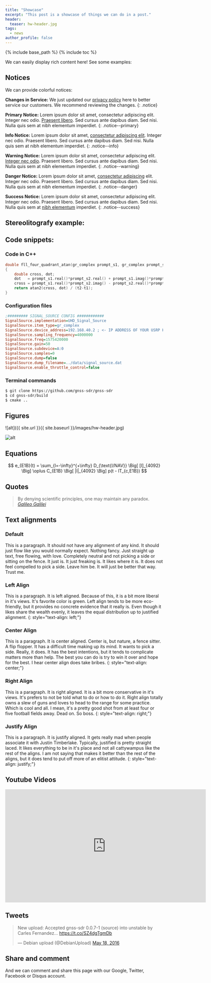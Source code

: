 ```yaml
---
title: "Showcase"
excerpt: "This post is a showcase of things we can do in a post."
header:
  teaser: hw-header.jpg
tags:
  - news
author_profile: false
---
```

{% include base_path %}
{% include toc %}

We can easily display rich content here! See some examples:

## Notices

We can provide colorful notices:


**Changes in Service:** We just updated our [privacy policy](#) here to better service our customers. We recommend reviewing the changes.
{: .notice}

**Primary Notice:** Lorem ipsum dolor sit amet, consectetur adipiscing elit. Integer nec odio. [Praesent libero](#). Sed cursus ante dapibus diam. Sed nisi. Nulla quis sem at nibh elementum imperdiet.
{: .notice--primary}

**Info Notice:** Lorem ipsum dolor sit amet, [consectetur adipiscing elit](#). Integer nec odio. Praesent libero. Sed cursus ante dapibus diam. Sed nisi. Nulla quis sem at nibh elementum imperdiet.
{: .notice--info}

**Warning Notice:** Lorem ipsum dolor sit amet, consectetur adipiscing elit. [Integer nec odio](#). Praesent libero. Sed cursus ante dapibus diam. Sed nisi. Nulla quis sem at nibh elementum imperdiet.
{: .notice--warning}

**Danger Notice:** Lorem ipsum dolor sit amet, [consectetur adipiscing](#) elit. Integer nec odio. Praesent libero. Sed cursus ante dapibus diam. Sed nisi. Nulla quis sem at nibh elementum imperdiet.
{: .notice--danger}

**Success Notice:** Lorem ipsum dolor sit amet, consectetur adipiscing elit. Integer nec odio. Praesent libero. Sed cursus ante dapibus diam. Sed nisi. Nulla quis sem at [nibh elementum](#) imperdiet.
{: .notice--success}

## Stereolitografy example:

<script src="https://embed.github.com/view/3d/hectorbu/Prueba-2/master/USRP_Version4/USRP_Base1.4.stl">
</script>

## Code snippets:

### Code in C++

```cpp
double fll_four_quadrant_atan(gr_complex prompt_s1, gr_complex prompt_s2, double t1, double t2)
{
    double cross, dot;
    dot   = prompt_s1.real()*prompt_s2.real() + prompt_s1.imag()*prompt_s2.imag();
    cross = prompt_s1.real()*prompt_s2.imag() - prompt_s2.real()*prompt_s1.imag();
    return atan2(cross, dot) / (t2-t1);
}
```

### Configuration files

```ini
;######### SIGNAL_SOURCE CONFIG ############
SignalSource.implementation=UHD_Signal_Source
SignalSource.item_type=gr_complex
SignalSource.device_address=192.168.40.2 ; <- IP ADDRESS OF YOUR USRP HERE
SignalSource.sampling_frequency=4000000
SignalSource.freq=1575420000
SignalSource.gain=50
SignalSource.subdevice=A:0
SignalSource.samples=0
SignalSource.dump=false
SignalSource.dump_filename=../data/signal_source.dat
SignalSource.enable_throttle_control=false
```


### Terminal commands

```bash
$ git clone https://github.com/gnss-sdr/gnss-sdr
$ cd gnss-sdr/build
$ cmake ..
```


## Figures

![alt]({{ site.url }}{{ site.baseurl }}/images/hw-header.jpg)

![alt](http://www.navipedia.net/images/5/5b/Galileo_Signal_Plan_Fig_3.png)


## Equations

<script src="https://cdn.mathjax.org/mathjax/latest/MathJax.js?config=TeX-AMS-MML_HTMLorMML" type="text/javascript"></script>


$$ e_{E1B}(t) = \sum_{l=-\infty}^{+\infty} D_{\text{I/NAV}} \Big[ [l]_{4092} \Big] \oplus C_{E1B} \Big[ |l|_{4092} \Big] p(t - lT_{c,E1B}) $$


## Quotes

> By denying scientific principles, one may maintain any paradox.
> <cite><a href=" http://www.brainyquote.com/quotes/quotes/g/galileogal381321.html">Galileo Galilei</a></cite>


## Text alignments

### Default

This is a paragraph. It should not have any alignment of any kind. It should just flow like you would normally expect. Nothing fancy. Just straight up text, free flowing, with love. Completely neutral and not picking a side or sitting on the fence. It just is. It just freaking is. It likes where it is. It does not feel compelled to pick a side. Leave him be. It will just be better that way. Trust me.

### Left Align

This is a paragraph. It is left aligned. Because of this, it is a bit more liberal in it's views. It's favorite color is green. Left align tends to be more eco-friendly, but it provides no concrete evidence that it really is. Even though it likes share the wealth evenly, it leaves the equal distribution up to justified alignment.
{: style="text-align: left;"}

### Center Align

This is a paragraph. It is center aligned. Center is, but nature, a fence sitter. A flip flopper. It has a difficult time making up its mind. It wants to pick a side. Really, it does. It has the best intentions, but it tends to complicate matters more than help. The best you can do is try to win it over and hope for the best. I hear center align does take bribes.
{: style="text-align: center;"}

### Right Align

This is a paragraph. It is right aligned. It is a bit more conservative in it's views. It's prefers to not be told what to do or how to do it. Right align totally owns a slew of guns and loves to head to the range for some practice. Which is cool and all. I mean, it's a pretty good shot from at least four or five football fields away. Dead on. So boss.
{: style="text-align: right;"}

### Justify Align

This is a paragraph. It is justify aligned. It gets really mad when people associate it with Justin Timberlake. Typically, justified is pretty straight laced. It likes everything to be in it's place and not all cattywampus like the rest of the aligns. I am not saying that makes it better than the rest of the aligns, but it does tend to put off more of an elitist attitude.
{: style="text-align: justify;"}

## Youtube Videos

<iframe width="640" height="360" src="https://www.youtube.com/embed/fwmqiP8kPRE?controls=0&amp;showinfo=0" frameborder="0" allowfullscreen></iframe>

## Tweets

<blockquote class="twitter-tweet" data-partner="tweetdeck"><p lang="en" dir="ltr">New upload: Accepted gnss-sdr 0.0.7-1 (source) into unstable by Carles Fernandez... <a href="https://t.co/SZ4dgTgmDb">https://t.co/SZ4dgTgmDb</a></p>&mdash; Debian upload (@DebianUpload) <a href="https://twitter.com/DebianUpload/status/732898563454341120">May 18, 2016</a></blockquote>
<script async src="//platform.twitter.com/widgets.js" charset="utf-8"></script>

## Share and comment

And we can comment and share this page with our Google, Twitter, Facebook or Disqus account.
